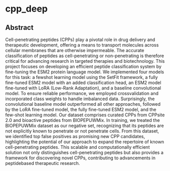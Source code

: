 # cpp_deep

## Abstract
Cell-penetrating peptides (CPPs) play a pivotal
role in drug delivery and therapeutic development, offering a means to transport molecules
across cellular membranes that are otherwise
impermeable. The accurate classification of
peptides as cell-penetrating or non-penetrating
is therefore critical for advancing research in
targeted therapies and biotechnology. This
project focuses on developing an efficient peptide classification system by fine-tuning the
ESM2 protein language model. We implemented four models for this task: a fewshot learning model using the SetFit framework, a fully fine-tuned ESM2 model with
an added classification head, an ESM2 model
fine-tuned with LoRA (Low-Rank Adaptation),
and a baseline convolutional model. To ensure reliable performance, we employed crossvalidation and incorporated class weights to
handle imbalanced data. Surprisingly, the
convolutional baseline model outperformed
all other approaches, followed by the LoRA
fine-tuned model, the fully fine-tuned ESM2
model, and the few-shot learning model. Our
dataset comprises curated CPPs from CPPsite 2.0 and bioactive peptides from BIOPEPUWMix. In training, we treated the BIOPEPUWMix dataset as our negative set, recognizing
that its peptides are not explicitly known to penetrate or not penetrate cells. From this dataset,
we identified top false positives as promising
new CPP candidates, highlighting the potential of our approach to expand the repertoire of
known cell-penetrating peptides. This scalable
and computationally efficient solution not only
distinguishes cell-penetrating peptides but also
provides a framework for discovering novel
CPPs, contributing to advancements in peptidebased therapeutic research.
